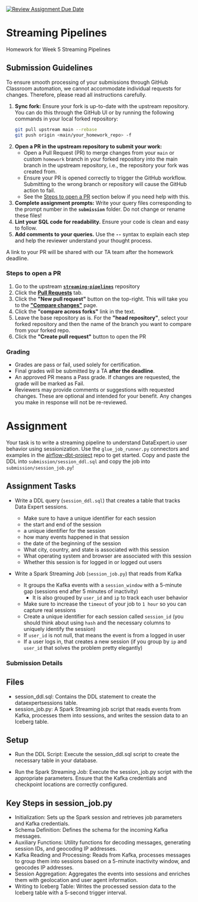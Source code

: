 [![Review Assignment Due Date](https://classroom.github.com/assets/deadline-readme-button-22041afd0340ce965d47ae6ef1cefeee28c7c493a6346c4f15d667ab976d596c.svg)](https://classroom.github.com/a/--SLCZVD)
# Streaming Pipelines
Homework for Week 5 Streaming Pipelines

## Submission Guidelines

To ensure smooth processing of your submissions through GitHub Classroom automation, we cannot accommodate individual requests for changes. Therefore, please read all instructions carefully.

1. **Sync fork:** Ensure your fork is up-to-date with the upstream repository. You can do this through the GitHub UI or by running the following commands in your local forked repository:
    ```bash
    git pull upstream main --rebase
    git push origin <main/your_homework_repo> -f
    ```
2. **Open a PR in the upstream repository to submit your work:**
    - Open a Pull Request (PR) to merge changes from your `main` or custom `homework` branch in your forked repository into the main branch in the upstream repository, i.e., the repository your fork was created from.
    - Ensure your PR is opened correctly to trigger the GitHub workflow. Submitting to the wrong branch or repository will cause the GitHub action to fail.
    - See the [Steps to open a PR](#steps-to-open-a-pr) section below if you need help with this.
3. **Complete assignment prompts:** Write your query files corresponding to the prompt number in the **`submission`** folder. Do not change or rename these files!
4. **Lint your SQL code for readability.** Ensure your code is clean and easy to follow.
5. **Add comments to your queries.** Use the **`--`** syntax to explain each step and help the reviewer understand your thought process. 

A link to your PR will be shared with our TA team after the homework deadline.

### Steps to open a PR
  1. Go to the upstream [**`streaming-pipelines`**](https://github.com/DataExpert-ZachWilson-V4/streaming-pipelines) repository
  2. Click the [**Pull Requests**](https://github.com/DataExpert-ZachWilson-V4/streaming-pipelines/pulls) tab.
  3. Click the **"New pull request"** button on the top-right. This will take you to the [**"Compare changes"**](https://github.com/DataExpert-ZachWilson-V4/streaming-pipelines/compare) page.
  4. Click the **"compare across forks"** link in the text.
  5. Leave the base repository as is. For the **"head repository"**, select your forked repository and then the name of the branch you want to compare from your forked repo.
  6. Click the **"Create pull request"** button to open the PR

### Grading
  - Grades are pass or fail, used solely for certification.
  - Final grades will be submitted by a TA **after the deadline**.
  - An approved PR means a Pass grade. If changes are requested, the grade will be marked as Fail.
  - Reviewers may provide comments or suggestions with requested changes. These are optional and intended for your benefit. Any changes you make in response will not be re-reviewed.

Assignment
==================

Your task is to write a streaming pipeline to understand DataExpert.io user behavior using sessionization. 
Use the `glue_job_runner.py` connectors and examples in the [airflow-dbt-project](https://github.com/DataExpert-io/airflow-dbt-project) repo to get started. Copy and paste the DDL into `submission/session_ddl.sql` and copy the job into `submission/session_job.py`!

## Assignment Tasks

- Write a DDL query (`session_ddl.sql`) that creates a table that tracks Data Expert sessions. 
  - Make sure to have a unique identifier for each session
  - the start and end of the session
  - a unique identifier for the session
  - how many events happened in that session
  - the date of the beginning of the session
  - What city, country, and state is associated with this session
  - What operating system and browser are associated with this session
  - Whether this session is for logged in or logged out users

  
- Write a Spark Streaming Job (`session_job.py`) that reads from Kafka
  - It groups the Kafka events with a `session_window` with a 5-minute gap (sessions end after 5 minutes of inactivity)
    - It is also grouped by `user_id` and `ip` to track each user behavior
  - Make sure to increase the `timeout` of your job to `1 hour` so you can capture real sessions
  - Create a unique identifier for each session called `session_id` (you should think about using `hash` and the necessary columns to uniquely identify the session)
  - If `user_id` is not null, that means the event is from a logged in user
  - If a user logs in, that creates a new session (if you group by `ip` and `user_id` that solves the problem pretty elegantly)


### Submission Details

## Files
- session_ddl.sql: Contains the DDL statement to create the dataexpertsessions table.
- session_job.py: A Spark Streaming job script that reads events from Kafka, processes them into sessions, and writes the session data to an Iceberg table.

## Setup

- Run the DDL Script:
  Execute the session_ddl.sql script to create the necessary table in your database.

- Run the Spark Streaming Job:
  Execute the session_job.py script with the appropriate parameters. Ensure that the Kafka credentials and checkpoint locations are correctly configured.

## Key Steps in session_job.py

- Initialization: Sets up the Spark session and retrieves job parameters and Kafka credentials.
- Schema Definition: Defines the schema for the incoming Kafka messages.
- Auxiliary Functions: Utility functions for decoding messages, generating session IDs, and geocoding IP addresses.
- Kafka Reading and Processing: Reads from Kafka, processes messages to group them into sessions based on a 5-minute inactivity window, and geocodes IP addresses.
- Session Aggregation: Aggregates the events into sessions and enriches them with geolocation and user agent information.
- Writing to Iceberg Table: Writes the processed session data to the Iceberg table with a 5-second trigger interval.